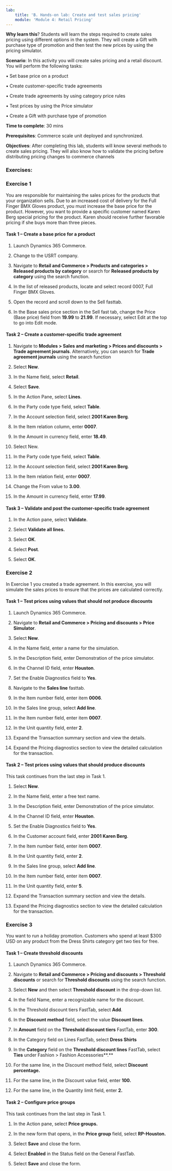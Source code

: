 ```yaml
---
lab:
    title: 'B. Hands-on lab: Create and test sales pricing'
    module: 'Module 4: Retail Pricing'
---
```


**Why learn this**? Students will learn the steps required to create sales
pricing using different options in the system. They will create a Gift with
purchase type of promotion and then test the new prices by using the pricing
simulator.

**Scenario**: In this activity you will create sales pricing and a retail
discount. You will perform the following tasks:

• Set base price on a product

• Create customer-specific trade agreements

• Create trade agreements by using category price rules

• Test prices by using the Price simulator

• Create a Gift with purchase type of promotion

**Time to complete**: 30 mins

**Prerequisites**: Commerce scale unit deployed and synchronized.

**Objectives**: After completing this lab, students will know several methods to
create sales pricing. They will also know how to validate the pricing before
distributing pricing changes to commerce channels

### Exercises: 

### Exercise 1

You are responsible for maintaining the sales prices for the products that your
organization sells. Due to an increased cost of delivery for the Full Finger BMX
Gloves product, you must increase the base price for the product. However, you
want to provide a specific customer named Karen Berg special pricing for the
product. Karen should receive further favorable pricing if she buys more than
three pieces.

#### Task 1 – Create a base price for a product

1.  Launch Dynamics 365 Commerce.

2.  Change to the USRT company.

3.  Navigate to **Retail and Commerce \> Products and categories \> Released
    products by category** or search for **Released products by category** using
    the search function.

4.  In the list of released products, locate and select record 0007, Full Finger
    BMX Gloves.



5.  Open the record and scroll down to the Sell fasttab.

6.  In the Base sales price section in the Sell fast tab, change the Price (Base
    price) field from **19.99** to **21.99**. If necessary, select Edit at the
    top to go into Edit mode.


#### Task 2 – Create a customer-specific trade agreement 

1.  Navigate to **Modules \> Sales and marketing \> Prices and discounts \>
    Trade agreement journals**. Alternatively, you can search for **Trade
    agreement journals** using the search function

2.  Select **New**.

3.  In the Name field, select **Retail**.

4.  Select **Save**.  
      
    

5.  In the Action Pane, select **Lines**.

6.  In the Party code type field, select **Table**.

7.  In the Account selection field, select **2001 Karen Berg**.

8.  In the Item relation column, enter **0007**.

9.  In the Amount in currency field, enter **18.49**.

10. Select New.

11. In the Party code type field, select **Table**.

12. In the Account selection field, select **2001 Karen Berg**.

13. In the Item relation field, enter **0007**.

14. Change the From value to **3.00**.

15. In the Amount in currency field, enter **17.99**.

#### Task 3 – Validate and post the customer-specific trade agreement 

1.  In the Action pane, select **Validate**.

2.  Select **Validate all lines.**  
      
    



3.  Select **OK**.

4.  Select **Post**.

5.  Select **OK**.

### Exercise 2

In Exercise 1 you created a trade agreement. In this exercise, you will simulate
the sales prices to ensure that the prices are calculated correctly.

#### Task 1 – Test prices using values that should not produce discounts

1.  Launch Dynamics 365 Commerce.

2.  Navigate to **Retail and Commerce \> Pricing and discounts \> Price
    Simulator**.

3.  Select **New**.

4.  In the Name field, enter a name for the simulation.

5.  In the Description field, enter Demonstration of the price simulator.

6.  In the Channel ID field, enter **Houston**.

7.  Set the Enable Diagnostics field to **Yes**.

8.  Navigate to the **Sales line** fasttab.

10.  In the Item number field, enter item **0006**.

9.  In the Sales line group, select **Add line**.

10. In the Item number field, enter item **0007**.

11. In the Unit quantity field, enter **2**.  
      
    



12. Expand the Transaction summary section and view the details.

13. Expand the Pricing diagnostics section to view the detailed calculation for
    the transaction.  
      
    



#### Task 2 – Test prices using values that should produce discounts 

This task continues from the last step in Task 1.

1.  Select **New**.

2.  In the Name field, enter a free text name.

3.  In the Description field, enter Demonstration of the price simulator.

4.  In the Channel ID field, enter **Houston**.

5.  Set the Enable Diagnostics field to **Yes**.

6.  In the Customer account field, enter **2001 Karen Berg**.

7.  In the Item number field, enter item **0007**.

8.  In the Unit quantity field, enter **2**.

9.  In the Sales line group, select **Add line**.

10. In the Item number field, enter item **0007**.

11. In the Unit quantity field, enter **5**.

12. Expand the Transaction summary section and view the details.

13. Expand the Pricing diagnostics section to view the detailed calculation for
    the transaction.

### Exercise 3 

You want to run a holiday promotion. Customers who spend at least \$300 USD on
any product from the Dress Shirts category get two ties for free.

#### Task 1 – Create threshold discounts 

1.  Launch Dynamics 365 Commerce.

2.  Navigate to **Retail and Commerce \> Pricing and discounts \> Threshold
    discounts** or search for **Threshold discounts** using the search function.

3.  Select **New** and then select **Threshold discount** in the drop-down list.

4.  In the field Name, enter a recognizable name for the discount.

5.  In the Threshold discount tiers FastTab, select **Add**.

6.  In the **Discount method** field, select the value **Discount lines**.

7.  In **Amount** field on the **Threshold discount tiers** FastTab, enter
    **300**.  
      
    



8.  In the Category field on Lines FastTab, select **Dress Shirts**  
      
    



9.  In the **Category** field on the **Threshold discount lines** FastTab,
    select **Ties** under Fashion \> Fashion Accessories**.**

10. For the same line, in the Discount method field, select **Discount
    percentage.**

11. For the same line, in the Discount value field, enter **100.**

12. For the same line, in the Quantity limit field, enter **2.**  
      
    



#### Task 2 – Configure price groups 

This task continues from the last step in Task 1.

1.  In the Action pane, select **Price groups.**

2.  In the new form that opens, in the **Price group** field, select
    **RP-Houston.**  
      


3.  Select **Save** and close the form.

4.  Select **Enabled** in the Status field on the General FastTab.

5.  Select **Save** and close the form.
